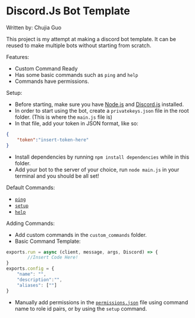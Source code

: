 # Discord.Js Bot Template
Written by: Chujia Guo

This project is my attempt at making a discord bot template. It can be reused to make multiple bots without starting from scratch.

Features:
- Custom Command Ready
- Has some basic commands such as `ping` and `help`
- Commands have permissions.

Setup:
- Before starting, make sure you have [Node.js](https://nodejs.org/en/download/) and [Discord.js](https://discord.js.org/#/) installed.
- In order to start using the bot, create a `privatekeys.json` file in the root folder. (This is where the `main.js` file is)
- In that file, add your token in JSON format, like so:
```json
{
    "token":"insert-token-here"
}
```
- Install dependencies by running `npm install dependencies` while in this folder.
- Add your bot to the server of your choice, run `node main.js` in your terminal and you should be all set!

Default Commands:
- [`ping`](./commands/ping.js)
- [`setup`](./commands/setup.js)
- [`help`](./commands/help.js)

Adding Commands:
- Add custom commands in the `custom_commands` folder.
- Basic Command Template:
```js
exports.run = async (client, message, args, Discord) => {
        //Insert Code Here!
}
exports.config = {
    "name": "",
    "description":"",
    "aliases": [""]
}
```
- Manually add permissions in the [`permissions.json`]("./custom_commands/permissions.json") file using command name to role id pairs, or by using the `setup` command.